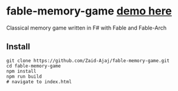 # fable-memory-game [demo here](https://zaidajaj.neocities.org/html/memory-game/index.html)
Classical memory game written in F# with Fable and Fable-Arch

## Install 
```
git clone https://github.com/Zaid-Ajaj/fable-memory-game.git
cd fable-memory-game
npm install
npm run build
# navigate to index.html
```
